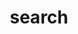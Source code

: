 ---
title: "search" # in any language you want
layout: "search" # is necessary
summary: "search"
placeholder: "search"
---